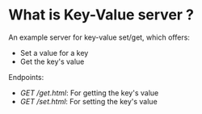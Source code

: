 # What is Key-Value server ?

An example server for key-value set/get, which offers:
- Set a value for a key
- Get the key's value

Endpoints:
- *GET /get.html*: For getting the key's value
- *GET /set.html*: For setting the key's value
